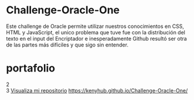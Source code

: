 # Challenge-Oracle-One
Este challenge de Oracle permite utilizar nuestros conocimientos en CSS, HTML y JavaScript, el unico problema que tuve fue con la distribución del texto en el input del Encriptador e inesperadamente Github resultó ser otra de las partes más difíciles y que sigo sin entender.

# portafolio
2  
3  <a href="[https://kenyhub.github.io/Challenge-Oracle-One/)/">Visualiza mi repositorio</a>
https://kenyhub.github.io/Challenge-Oracle-One/
